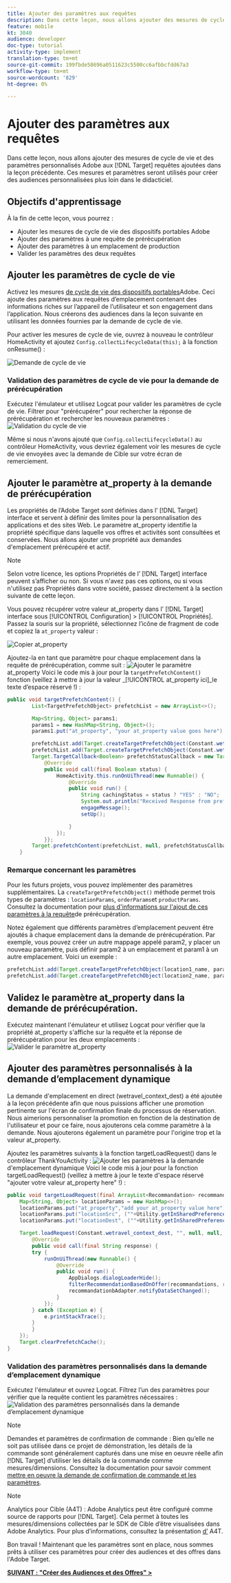 ```yaml
---
title: Ajouter des paramètres aux requêtes
description: Dans cette leçon, nous allons ajouter des mesures de cycle de vie et des paramètres personnalisés Adobe aux demandes de Cible ajoutées dans la leçon précédente. Ces mesures et paramètres seront utilisés pour créer des audiences personnalisées plus loin dans le didacticiel.
feature: mobile
kt: 3040
audience: developer
doc-type: tutorial
activity-type: implement
translation-type: tm+mt
source-git-commit: 199fbde58696a0511623c5500cc6afbbcfdd67a3
workflow-type: tm+mt
source-wordcount: '829'
ht-degree: 0%

---
```



# Ajouter des paramètres aux requêtes

Dans cette leçon, nous allons ajouter des mesures de cycle de vie et des paramètres personnalisés Adobe aux [!DNL Target] requêtes ajoutées dans la leçon précédente. Ces mesures et paramètres seront utilisés pour créer des audiences personnalisées plus loin dans le didacticiel.

## Objectifs d&#39;apprentissage

À la fin de cette leçon, vous pourrez :

* Ajouter les mesures de cycle de vie des dispositifs portables Adobe
* Ajouter des paramètres à une requête de prérécupération
* Ajouter des paramètres à un emplacement de production
* Valider les paramètres des deux requêtes

## Ajouter les paramètres de cycle de vie

Activez les mesures [de cycle de vie des dispositifs portables](https://docs.adobe.com/content/help/en/mobile-services/android/metrics.html)Adobe. Ceci ajoute des paramètres aux requêtes d’emplacement contenant des informations riches sur l’appareil de l’utilisateur et son engagement dans l’application. Nous créerons des audiences dans la leçon suivante en utilisant les données fournies par la demande de cycle de vie.

Pour activer les mesures de cycle de vie, ouvrez à nouveau le contrôleur HomeActivity et ajoutez `Config.collectLifecycleData(this);` à la fonction onResume() :

![Demande de cycle de vie](assets/lifecycle_code.jpg)

### Validation des paramètres de cycle de vie pour la demande de prérécupération

Exécutez l&#39;émulateur et utilisez Logcat pour valider les paramètres de cycle de vie. Filtrer pour &quot;prérécupérer&quot; pour rechercher la réponse de prérécupération et rechercher les nouveaux paramètres :
![Validation du cycle de vie](assets/lifecycle_validation.jpg)

Même si nous n&#39;avons ajouté que `Config.collectLifecycleData()` au contrôleur HomeActivity, vous devriez également voir les mesures de cycle de vie envoyées avec la demande de Cible sur votre écran de remerciement.

## Ajouter le paramètre at_property à la demande de prérécupération

Les propriétés de l’Adobe Target sont définies dans l’ [!DNL Target] interface et servent à définir des limites pour la personnalisation des applications et des sites Web. Le paramètre at_property identifie la propriété spécifique dans laquelle vos offres et activités sont consultées et conservées. Nous allons ajouter une propriété aux demandes d&#39;emplacement prérécupéré et actif.

>[!NOTE]
>
>Selon votre licence, les options Propriétés de l’ [!DNL Target] interface peuvent s’afficher ou non. Si vous n&#39;avez pas ces options, ou si vous n&#39;utilisez pas Propriétés dans votre société, passez directement à la section suivante de cette leçon.

Vous pouvez récupérer votre valeur at_property dans l’ [!DNL Target] interface sous [!UICONTROL Configuration] > [!UICONTROL Propriétés].  Passez la souris sur la propriété, sélectionnez l’icône de fragment de code et copiez la `at_property` valeur :

![Copier at_property](assets/at_property_interface.jpg)

Ajoutez-la en tant que paramètre pour chaque emplacement dans la requête de prérécupération, comme suit :
![Ajouter le paramètre](assets/params_at_property.jpg)at_property Voici le code mis à jour pour la `targetPrefetchContent()` fonction (veillez à mettre à jour la valeur _[!UICONTROL at_property ici]_le texte d’espace réservé !) :

```java
public void targetPrefetchContent() {
        List<TargetPrefetchObject> prefetchList = new ArrayList<>();

        Map<String, Object> params1;
        params1 = new HashMap<String, Object>();
        params1.put("at_property", "your at_property value goes here");

        prefetchList.add(Target.createTargetPrefetchObject(Constant.wetravel_engage_home, params1));
        prefetchList.add(Target.createTargetPrefetchObject(Constant.wetravel_engage_search, params1));
        Target.TargetCallback<Boolean> prefetchStatusCallback = new Target.TargetCallback<Boolean>() {
            @Override
            public void call(final Boolean status) {
                HomeActivity.this.runOnUiThread(new Runnable() {
                    @Override
                    public void run() {
                        String cachingStatus = status ? "YES" : "NO";
                        System.out.println("Received Response from prefetch : " + cachingStatus);
                        engageMessage();
                        setUp();

                    }
                });
            }};
        Target.prefetchContent(prefetchList, null, prefetchStatusCallback);
    }
```

### Remarque concernant les paramètres

Pour les futurs projets, vous pouvez implémenter des paramètres supplémentaires. La `createTargetPrefetchObject()` méthode permet trois types de paramètres : `locationParams`, `orderParams`et `productParams`. Consultez la documentation pour [plus d&#39;informations sur l&#39;ajout de ces paramètres à la requête](https://docs.adobe.com/content/help/en/mobile-services/android/target-android/c-mob-target-prefetch-android.html)de prérécupération.

Notez également que différents paramètres d’emplacement peuvent être ajoutés à chaque emplacement dans la demande de prérécupération. Par exemple, vous pouvez créer un autre mappage appelé param2, y placer un nouveau paramètre, puis définir param2 à un emplacement et param1 à un autre emplacement. Voici un exemple :

```java
prefetchList.add(Target.createTargetPrefetchObject(location1_name, params1);
prefetchList.add(Target.createTargetPrefetchObject(location2_name, params2);
```

## Validez le paramètre at_property dans la demande de prérécupération.

Exécutez maintenant l&#39;émulateur et utilisez Logcat pour vérifier que la propriété at_property s&#39;affiche sur la requête et la réponse de prérécupération pour les deux emplacements :
![Valider le paramètre at_property](assets/parameters_at_property_validation.jpg)

## Ajouter des paramètres personnalisés à la demande d’emplacement dynamique

La demande d&#39;emplacement en direct (wetravel_context_dest) a été ajoutée à la leçon précédente afin que nous puissions afficher une promotion pertinente sur l&#39;écran de confirmation finale du processus de réservation. Nous aimerions personnaliser la promotion en fonction de la destination de l&#39;utilisateur et pour ce faire, nous ajouterons cela comme paramètre à la demande. Nous ajouterons également un paramètre pour l&#39;origine trop et la valeur at_property.

Ajoutez les paramètres suivants à la fonction targetLoadRequest() dans le contrôleur ThankYouActivity :
![Ajouter les paramètres à la demande](assets/parameters_live_location.jpg)d&#39;emplacement dynamique Voici le code mis à jour pour la fonction targetLoadRequest() (veillez à mettre à jour le texte d&#39;espace réservé &quot;ajouter votre valeur at_property here&quot; !) :

```java
public void targetLoadRequest(final ArrayList<Recommandation> recommandations) {
    Map<String, Object> locationParams = new HashMap<>();
    locationParams.put("at_property","add your at_property value here");
    locationParams.put("locationSrc", (""+Utility.getInSharedPreference(ThankYouActivity.this,Constant.departure,"")));
    locationParams.put("locationDest", (""+Utility.getInSharedPreference(ThankYouActivity.this,Constant.destination,"")));

    Target.loadRequest(Constant.wetravel_context_dest, "", null, null, locationParams, new Target.TargetCallback<String>() {
        @Override
        public void call(final String response) {
        try {
            runOnUiThread(new Runnable() {
                @Override
                public void run() {
                    AppDialogs.dialogLoaderHide();
                    filterRecommendationBasedOnOffer(recommandations, response);
                    recommandationbAdapter.notifyDataSetChanged();
                }
            });
        } catch (Exception e) {
            e.printStackTrace();
        }
        }
    });
    Target.clearPrefetchCache();
}
```

### Validation des paramètres personnalisés dans la demande d’emplacement dynamique

Exécutez l&#39;émulateur et ouvrez Logcat. Filtrez l’un des paramètres pour vérifier que la requête contient les paramètres nécessaires :
![Validation des paramètres personnalisés dans la demande d’emplacement dynamique](assets/parameters_live_location_validation.jpg)

>[!NOTE]
>
>Demandes et paramètres de confirmation de commande : Bien qu’elle ne soit pas utilisée dans ce projet de démonstration, les détails de la commande sont généralement capturés dans une mise en oeuvre réelle afin [!DNL Target] d’utiliser les détails de la commande comme mesures/dimensions. Consultez la documentation pour savoir comment [mettre en oeuvre la demande de confirmation de commande et les paramètres](https://docs.adobe.com/content/help/en/mobile-services/android/target-android/c-target-methods.html).

>[!NOTE]
>
>Analytics pour Cible (A4T) : Adobe Analytics peut être configuré comme source de rapports pour [!DNL Target]. Cela permet à toutes les mesures/dimensions collectées par le SDK de Cible d’être visualisées dans Adobe Analytics. Pour plus d’informations, consultez la présentation [d’](https://docs.adobe.com/content/help/en/target/using/integrate/a4t/a4t.html) A4T.

Bon travail ! Maintenant que les paramètres sont en place, nous sommes prêts à utiliser ces paramètres pour créer des audiences et des offres dans l&#39;Adobe Target.

**[SUIVANT : &quot;Créer des Audiences et des Offres&quot; >](create-audiences-and-offers.md)**
